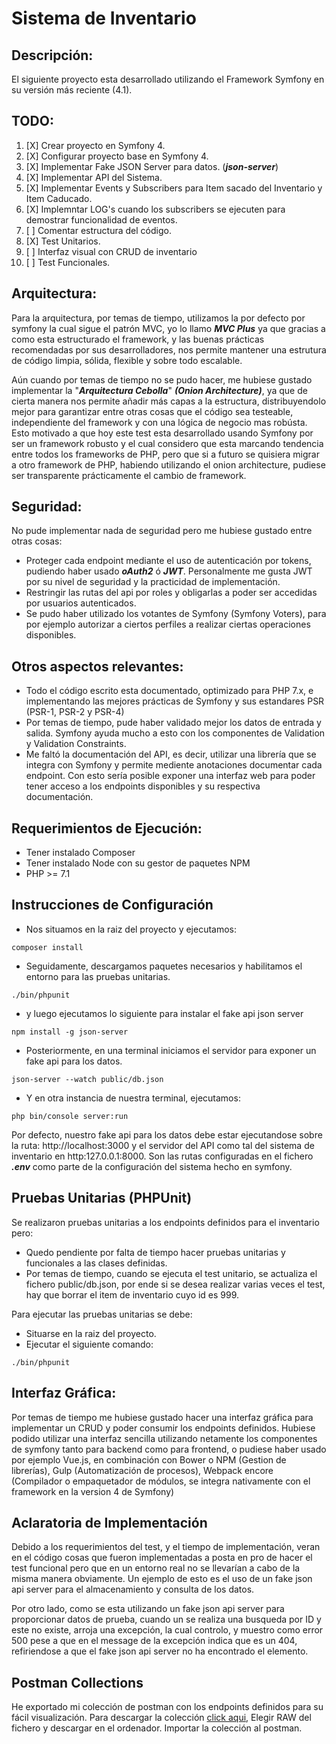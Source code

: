# Sistema de Inventario

## Descripción:
El siguiente proyecto esta desarrollado utilizando el Framework Symfony en su versión más reciente (4.1).

## TODO:
1. [X] Crear proyecto en Symfony 4.
1. [X] Configurar proyecto base en Symfony 4.
1. [X] Implementar Fake JSON Server para datos. (***json-server***) 
1. [X] Implementar API del Sistema.
1. [X] Implementar Events y Subscribers para Item sacado del Inventario y Item Caducado.
1. [X] Implemntar LOG's cuando los subscribers se ejecuten para demostrar funcionalidad de eventos.
1. [ ] Comentar estructura del código.
1. [X] Test Unitarios.
1. [ ] Interfaz visual con CRUD de inventario 
1. [ ] Test Funcionales.


## Arquitectura:
Para la arquitectura, por temas de tiempo, utilizamos la por defecto por symfony la cual sigue el patrón MVC, yo lo llamo
***MVC Plus*** ya que gracias a como esta estructurado el framework, y las buenas prácticas recomendadas por
sus desarrolladores, nos permite mantener una estrutura de código limpia, sólida, flexible y sobre todo escalable.

Aún cuando por temas de tiempo no se pudo hacer, me hubiese gustado implementar la "***Arquitectura Cebolla***" ***(Onion Architecture)***, ya
que de cierta manera nos permite añadir más capas a la estructura, distribuyendolo mejor para garantizar entre otras cosas que el
código sea testeable, independiente del framework y con una lógica de negocio mas robústa. Esto motivado a que hoy este test esta desarrollado usando
Symfony por ser un framework robusto y el cual considero que esta marcando tendencia entre todos los frameworks de PHP, pero que si a futuro
se quisiera migrar a otro framework de PHP, habiendo utilizando el onion architecture, pudiese ser transparente prácticamente el cambio de framework.  

## Seguridad:
No pude implementar nada de seguridad pero me hubiese gustado entre otras cosas:

- Proteger cada endpoint mediante el uso de autenticación por tokens, pudiendo haber usado ***oAuth2*** ó ***JWT***. Personalmente me gusta
JWT por su nivel de seguridad y la practicidad de implementación.
- Restringir las rutas del api por roles y obligarlas a poder ser accedidas por usuarios autenticados.
- Se pudo haber utilizado los votantes de Symfony (Symfony Voters), para por ejemplo autorizar a ciertos perfiles a realizar ciertas operaciones disponibles. 

## Otros aspectos relevantes:
- Todo el código escrito esta documentado, optimizado para PHP 7.x, e implementando las mejores prácticas de Symfony y sus estandares PSR (PSR-1, PSR-2 y PSR-4)
- Por temas de tiempo, pude haber validado mejor los datos de entrada y salida. Symfony ayuda mucho a esto con los componentes
de Validation y Validation Constraints.
- Me faltó la documentación del API, es decir, utilizar una librería que se integra con Symfony y permite mediente anotaciones
documentar cada endpoint. Con esto sería posible exponer una interfaz web para poder tener acceso a los endpoints disponibles y su
respectiva documentación.

## Requerimientos de Ejecución:
- Tener instalado Composer
- Tener instalado Node con su gestor de paquetes NPM
- PHP >= 7.1

## Instrucciones de Configuración
- Nos situamos en la raiz del proyecto y ejecutamos:

```
composer install
```

- Seguidamente, descargamos paquetes necesarios y habilitamos el entorno para las pruebas unitarias.

```
./bin/phpunit
```

- y luego ejecutamos lo siguiente para instalar el fake api json server

```
npm install -g json-server
```

- Posteriormente, en una terminal iniciamos el servidor para exponer un fake api para los datos.

```
json-server --watch public/db.json
```

- Y en otra instancia de nuestra terminal, ejecutamos:

```
php bin/console server:run
```

Por defecto, nuestro fake api para los datos debe estar ejecutandose sobre la ruta: http://localhost:3000 y
el servidor del API como tal del sistema de inventario en http:127.0.0.1:8000. Son las rutas configuradas en el
fichero ***.env*** como parte de la configuración del sistema hecho en symfony.

## Pruebas Unitarias (PHPUnit)
Se realizaron pruebas unitarias a los endpoints definidos para el inventario pero:
- Quedo pendiente por falta de tiempo hacer pruebas unitarias y funcionales a las clases definidas.
- Por temas de tiempo, cuando se ejecuta el test unitario, se actualiza el fichero public/db.json, por ende si se desea realizar varias veces el test, hay que borrar
el item de inventario cuyo id es 999.

Para ejecutar las pruebas unitarias se debe:

- Situarse en la raiz del proyecto.
- Ejecutar el siguiente comando:
```
./bin/phpunit
```

## Interfaz Gráfica:
Por temas de tiempo me hubiese gustado hacer una interfaz gráfica para implementar un CRUD y poder consumir los endpoints definidos. Hubiese podido utilizar
una interfaz sencilla utilizando netamente los componentes de symfony tanto para backend como para frontend, o pudiese haber usado por ejemplo Vue.js, en combinación con
Bower o NPM (Gestion de librerías), Gulp (Automatización de procesos), Webpack encore (Compilador o empaquetador de módulos, se integra nativamente con el framework en la version 4 de Symfony)

## Aclaratoria de Implementación
Debido a los requerimientos del test, y el tiempo de implementación, veran en el código cosas que fueron 
implementadas a posta en pro de hacer el test funcional pero que en un entorno real no se llevarían a cabo de la 
misma manera obviamente. Un ejemplo de esto es el uso de un fake json api server para el almacenamiento y consulta de los datos.

Por otro lado, como se esta utilizando un fake json api server para proporcionar datos de prueba, cuando un se realiza una busqueda
por ID y este no existe, arroja una excepción, la cual controlo, y muestro como error 500 pese a que en el message de la excepción
indica que es un 404, refiriendose a que el fake json api server no ha encontrado el elemento.

## Postman Collections
He exportado mi colección de postman con los endpoints definidos para su fácil visualización. Para descargar la colección
[click aqui](goal-systems-api.postman_collection.json), Elegir RAW del fichero y descargar en el ordenador. Importar la colección al postman.
